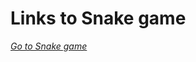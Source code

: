 # **Links to Snake game**

[*Go to Snake game*](https://nahueldacri.github.io/snake-game/index.html)
